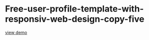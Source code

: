 # Free-user-profile-template-with-responsiv-web-design-copy-five
<a href="http://webi4u.com/web/article/Free-user-profile-template-with-responsiv-web-design-copy-five/">
  view demo
  </a>
